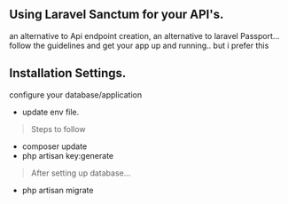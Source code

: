 ## Using Laravel Sanctum for your API's.

an alternative to Api endpoint creation, an alternative to laravel Passport... follow the guidelines and get your app up and running.. but i prefer this

## Installation Settings.

configure your database/application

-   update env file.

> Steps to follow

-   composer update
-   php artisan key:generate

> After setting up database...

-   php artisan migrate

